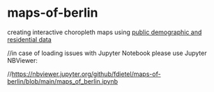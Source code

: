 # maps-of-berlin
creating interactive choropleth maps using [public demographic and residential data](https://daten.berlin.de)

//in case of loading issues with Jupyter Notebook please use Jupyter NBViewer:

//https://nbviewer.jupyter.org/github/fdietel/maps-of-berlin/blob/main/maps_of_berlin.ipynb
